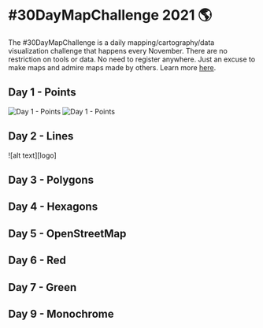 # #30DayMapChallenge 2021 🌎

The #30DayMapChallenge is a daily mapping/cartography/data visualization challenge that happens every November. There are no restriction on tools or data. No need to register anywhere. Just an excuse to make maps and admire maps made by others. Learn more [here](https://30daymapchallenge.com/).

## Day 1 - Points
![Day 1 - Points](https://github.com/mrmacmillan/30DayMapChallenge2021/blob/main/Day01_Points_ChristmasTree.png)
![Day 1 - Points](/Day01_Points_ChristmasTree.png)

## Day 2 - Lines
![alt text][logo]

## Day 3 - Polygons


## Day 4 - Hexagons


## Day 5 - OpenStreetMap


## Day 6 - Red


## Day 7 - Green


## Day 9 - Monochrome
